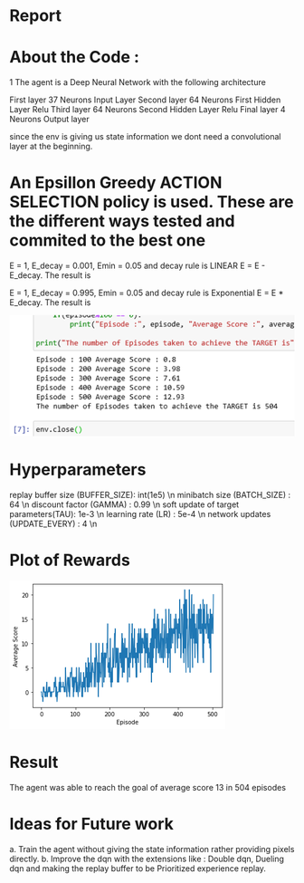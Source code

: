 # Report

# About the Code :

1 The agent is a Deep Neural Network with the following architecture

First layer	37 Neurons 	Input Layer
Second layer	64 Neurons	First Hidden Layer	Relu
Third layer 	64 Neurons 	Second Hidden Layer	Relu
Final layer	4 Neurons	Output layer

since the env is giving us state information we dont need a convolutional layer at the beginning.

# An Epsillon Greedy ACTION SELECTION policy is used. These are the different ways tested and commited to the best one

E = 1, E_decay = 0.001, Emin = 0.05 and decay rule is LINEAR 	E = E - E_decay. The result is

E = 1, E_decay = 0.995, Emin = 0.05 and decay rule is Exponential	E = E * E_decay. The result is

![](scores.png)

# Hyperparameters

replay buffer size (BUFFER_SIZE): 	int(1e5) \n
minibatch size (BATCH_SIZE) : 		64 \n
discount factor (GAMMA) : 		0.99 		\n
soft update of target parameters(TAU): 	1e-3 		\n
learning rate (LR) : 			5e-4 \n
network updates (UPDATE_EVERY) : 	4 	\n


# Plot of Rewards

![](Plot1.png)

# Result

The agent was able to reach the goal of average score 13 in 504 episodes

# Ideas for Future work 

a. Train the agent without giving the state information rather providing pixels directly.
b. Improve the dqn with the extensions like : Double dqn, Dueling dqn and making the replay buffer to be Prioritized experience replay.
